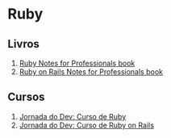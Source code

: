 # Ruby
## Livros
1. [Ruby Notes for Professionals book](https://books.goalkicker.com/RubyBook/)
2. [Ruby on Rails Notes for Professionals book](https://books.goalkicker.com/RubyOnRailsBook/)

## Cursos
1. [Jornada do Dev: Curso de Ruby](https://jornadadodev.com.br/cursos/curso-de-ruby?utm_source=facebook&utm_campaign=desenvolvimento_web&utm_medium=grupos&utm_content=curso-de-ruby)
2. [Jornada do Dev: Curso de Ruby on Rails](https://jornadadodev.com.br/cursos/curso-de-ruby-rails?utm_source=facebook&utm_campaign=desenvolvimento_web&utm_medium=grupos&utm_content=curso-de-ruby-rails)